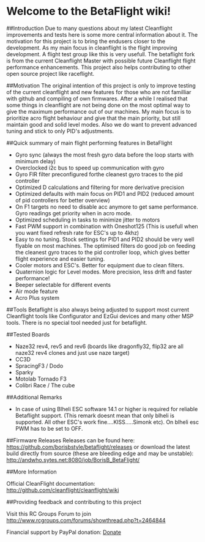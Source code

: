 # Welcome to the BetaFlight wiki!

##Introduction
Due to many questions about my latest Cleanflight improvements and tests here is some more central information about it. The motivation for this project is to bring the endusers closer to the development. As my main focus in cleanflight is the flight improving development. A flight test group like this is very usefull.
The betaflight fork is from the current Cleanflight Master with possible future Cleanflight flight performance enhancements. This project also helps contributing to other open source project like raceflight.

##Motivation
The original intention of this project is only to improve testing of the current cleanflight and new features for those who are not familliar with github and compiling of own firmwares. 
After a while I realised that some things in cleanflight are not being done on the most optimal way to give the maximum performance out of our machines.  My main focus is to prioritize acro flight behaviour and give that the main priority, but still maintain good and solid level modes. Also we do want to prevent advanced tuning and stick to only PID's adjustments. 

##Quick summary of main flight performing features in BetaFlight
* Gyro sync (always the most fresh gyro data before the loop starts with minimum delay)
* Overclocked i2c bus to speed up communication with gyro
* Gyro FIR filter preconfigured forthe cleanest gyro traces to the pid controller
* Optimized D calculations and filtering for more derivative precision
* Optimized defaults with main focus on PID1 and PID2 (reduced amount of pid controllers for better overview)
* On F1 targets no need to disable acc anymore to get same performance. Gyro readings get priority when in acro mode.
* Optimized scheduling in tasks to minimize jitter to motors
* Fast PWM support in combination with Oneshot125 (This is usefull when you want fixed refresh rate for ESC's up to 4khz)
* Easy to no tuning. Stock settings for PID1 and PID2 should be very well flyable on most machines. The optimised filters do good job on feeding the cleanest gyro traces to the pid controller loop, which gives better flight experience and easier tuning.
* Cooler motors and ESC's. Better for equipment due to clean filters.
* Quaternion logic for Level modes. More precision, less drift and faster performance!
* Beeper selectable for different events
* Air mode feature
* Acro Plus system


##Tools
Betaflight is also always being adjusted to support most current Cleanflight tools like Configurator and EzGui devices and many other MSP tools. There is no special tool needed just for betaflight.

##Tested Boards
- Naze32 rev4, rev5 and rev6 (boards like dragonfly32, flip32 are all naze32 rev4 clones and just use naze target)
- CC3D
- SpracingF3 / Dodo
- Sparky
- Motolab Tornado F3
- Colibri Race / The cube

##Additional Remarks
- In case of using Blheli ESC software 14.1 or higher is required for reliable Betaflight support. (This remark doesnt mean that only blheli is supported. All other ESC's work fine....KISS.....Simonk etc).
On blheli esc PWM has to be set to OFF.

##Firmware Releases
Releases can be found here: https://github.com/borisbstyle/betaflight/releases or download the latest build directly from source (these are bleeding edge and may be unstable): http://andwho.sytes.net:8080/job/BorisB_BetaFlight/

##More Information

Official CleanFlight documentation: http://github.com/cleanflight/cleanflight/wiki

##Providing feedback and contributing to this project

Visit this RC Groups Forum to join http://www.rcgroups.com/forums/showthread.php?t=2464844

Financial support by PayPal donation: [Donate](https://www.paypal.com/nl/cgi-bin/webscr?cmd=_flow&SESSION=FrZqX4LdihqTA-IsyvlDXY09Eq7UX4Ghxn9eIOQMOBHVPegu-iRC6CHOdQi&dispatch=5885d80a13c0db1f8e263663d3faee8d64ad11bbf4d2a5a1a0d303a50933f9b2)
